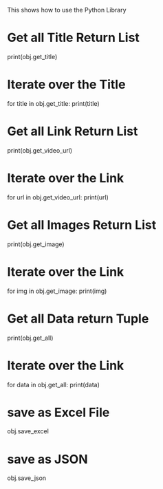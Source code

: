 This shows how to use the Python Library

# Get all Title Return List
print(obj.get_title)

# Iterate over the Title
for title in obj.get_title:
    print(title)

# Get all Link Return List
print(obj.get_video_url)

# Iterate over the Link
for url in obj.get_video_url:
    print(url)


# Get all Images Return List
print(obj.get_image)

# Iterate over the Link
for img in obj.get_image:
    print(img)

# Get all Data return Tuple
print(obj.get_all)

# Iterate over the Link
for data in obj.get_all:
    print(data)

# save as Excel File
obj.save_excel

# save as JSON
obj.save_json



